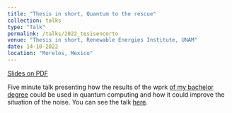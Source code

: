 ```yaml
---
title: "Thesis in short, Quantum to the rescue"
collection: talks
type: "Talk"
permalink: /talks/2022_tesisencorto
venue: "Thesis in short, Renewable Energies Institute, UNAM"
date: 14-10-2022
location: "Morelos, Mexico"
---
```


[Slides on PDF](http://jesan-velazquez-resendiz.github.io/files/slides_qfl_summer_school_2024.pdf)

Five minute talk presenting how the results of the wprk [of my bachelor degree](https://journals.aps.org/prb/abstract/10.1103/PhysRevB.109.085312) could be used in quantum computing and how it could improve the situation of the noise. You can see the talk [here](https://www.youtube.com/watch?v=vwjHAIHlECQ&list=PL9bVu7c5BjLPSUJKkeLHX4EaAIP8NE_xk&index=23).
